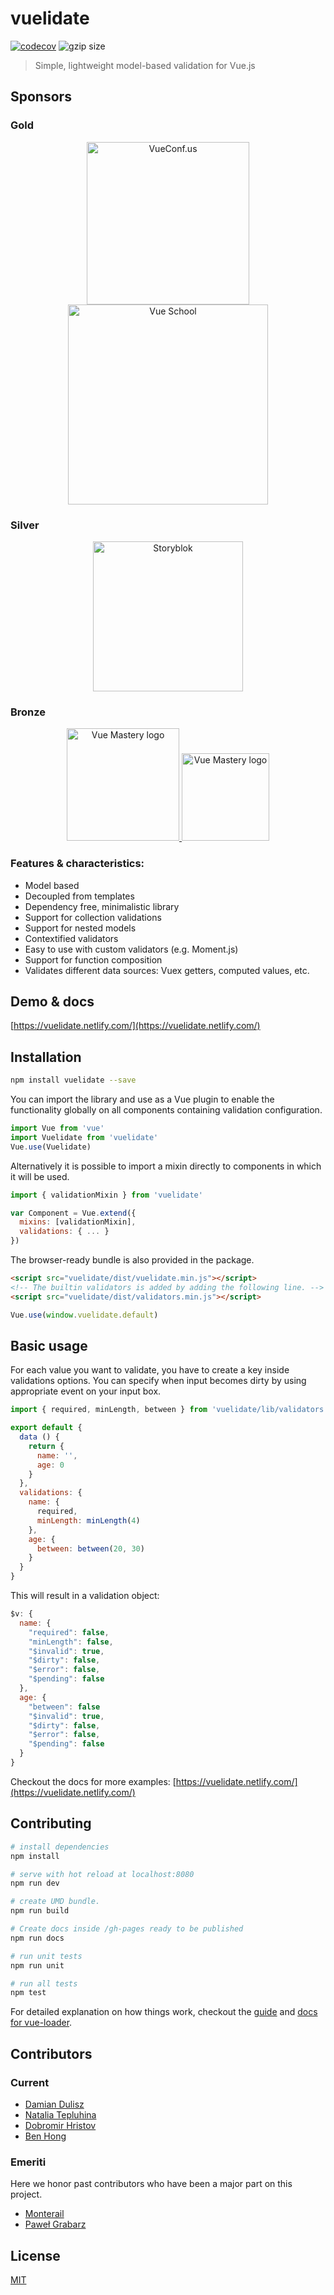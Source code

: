# vuelidate
[![codecov](https://codecov.io/gh/vuelidate/vuelidate/branch/master/graph/badge.svg)](https://codecov.io/gh/vuelidate/vuelidate)
![gzip size](http://img.badgesize.io/vuelidate/vuelidate/master/dist/vuelidate.min.js.svg?compression=gzip)

> Simple, lightweight model-based validation for Vue.js

## Sponsors

### Gold

<p align="center">
  <a href="https://us.vuejs.org/?utm_campaign=Vue.js%20News&utm_medium=email&utm_source=Revue%20newsletter" target="_blank">
    <img src="https://cdn.discordapp.com/attachments/560524372897562636/636900780481445888/ef278f141a55e3f44f50b8dbc1f9ca17.png" alt="VueConf.us" width="260px">
  </a>
  <a href="https://vueschool.io?utm_source=dmd&utm_medium=link&friend=vuenews" target="_blank">
    <img src="https://cdn.discordapp.com/attachments/491313387129667594/678936303089483786/vueschool.png" alt="Vue School" width="320px">
  </a>
</p>

### Silver

<p align="center">
  <a href="https://www.storyblok.com/developers?utm_source=newsletter&utm_medium=logo&utm_campaign=vuejs-newsletter" target="_blank">
    <img src="https://a.storyblok.com/f/51376/3856x824/fea44d52a9/colored-full.png" alt="Storyblok" width="240px">
  </a>
</p>

### Bronze

<p align="center">
  <a href="https://www.vuemastery.com/" target="_blank">
    <img src="https://cdn.discordapp.com/attachments/258614093362102272/557267759130607630/Vue-Mastery-Big.png" alt="Vue Mastery logo" width="180px">
  </a>
  <a href="https://vuejobs.com/" target="_blank">
    <img src="https://cdn.discordapp.com/attachments/560524372897562636/636900598700179456/vuejobs-logo.png" alt="Vue Mastery logo" width="140px">
  </a>
</p>

### Features & characteristics:
* Model based
* Decoupled from templates
* Dependency free, minimalistic library
* Support for collection validations
* Support for nested models
* Contextified validators
* Easy to use with custom validators (e.g. Moment.js)
* Support for function composition
* Validates different data sources: Vuex getters, computed values, etc.

## Demo & docs

[https://vuelidate.netlify.com/](https://vuelidate.netlify.com/)

## Installation

```bash
npm install vuelidate --save
```

You can import the library and use as a Vue plugin to enable the functionality globally on all components containing validation configuration.

```javascript
import Vue from 'vue'
import Vuelidate from 'vuelidate'
Vue.use(Vuelidate)
```

Alternatively it is possible to import a mixin directly to components in which it will be used.

```javascript
import { validationMixin } from 'vuelidate'

var Component = Vue.extend({
  mixins: [validationMixin],
  validations: { ... }
})
```

The browser-ready bundle is also provided in the package.

```html
<script src="vuelidate/dist/vuelidate.min.js"></script>
<!-- The builtin validators is added by adding the following line. -->
<script src="vuelidate/dist/validators.min.js"></script>
```

```javascript
Vue.use(window.vuelidate.default)
```

## Basic usage

For each value you want to validate, you have to create a key inside validations options. You can specify when input becomes dirty by using appropriate event on your input box.

```javascript
import { required, minLength, between } from 'vuelidate/lib/validators'

export default {
  data () {
    return {
      name: '',
      age: 0
    }
  },
  validations: {
    name: {
      required,
      minLength: minLength(4)
    },
    age: {
      between: between(20, 30)
    }
  }
}
```

This will result in a validation object:

```javascript
$v: {
  name: {
    "required": false,
    "minLength": false,
    "$invalid": true,
    "$dirty": false,
    "$error": false,
    "$pending": false
  },
  age: {
    "between": false
    "$invalid": true,
    "$dirty": false,
    "$error": false,
    "$pending": false
  }
}
```

Checkout the docs for more examples: [https://vuelidate.netlify.com/](https://vuelidate.netlify.com/)

## Contributing

``` bash
# install dependencies
npm install

# serve with hot reload at localhost:8080
npm run dev

# create UMD bundle.
npm run build

# Create docs inside /gh-pages ready to be published
npm run docs

# run unit tests
npm run unit

# run all tests
npm test
```

For detailed explanation on how things work, checkout the [guide](http://vuejs-templates.github.io/webpack/) and [docs for vue-loader](http://vuejs.github.io/vue-loader).

## Contributors

### Current

- [Damian Dulisz](https://github.com/shentao)
- [Natalia Tepluhina](https://github.com/NataliaTepluhina)
- [Dobromir Hristov](https://github.com/dobromir-hristov)
- [Ben Hong](https://github.com/bencodezen)

### Emeriti

Here we honor past contributors who have been a major part on this project.

- [Monterail](https://github.com/monterail)
- [Paweł Grabarz](https://github.com/Frizi)

## License

[MIT](http://opensource.org/licenses/MIT)
